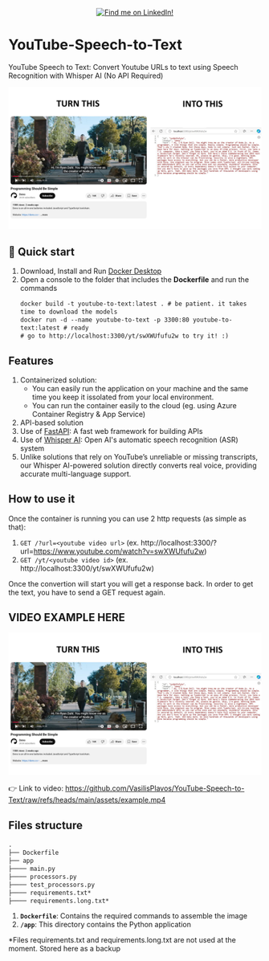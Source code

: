 <p align="center">
  <a href="https://www.linkedin.com/in/vasilisplavos/">
    <img src="https://img.shields.io/badge/LinkedIn-Vasilis_Plavos-blue" alt="Find me on LinkedIn!" />
  </a>
</p>

# YouTube-Speech-to-Text

YouTube Speech to Text: Convert Youtube URLs to text using Speech Recognition with Whisper AI (No API Required)

<p align="center">
  <a href="#video-example-here">
    <img alt="" src="https://github.com/VasilisPlavos/YouTube-Speech-to-Text/raw/refs/heads/main/assets/example.jpg" width="600" />
  </a>
</p>

## 🚀 Quick start
1. Download, Install and Run [Docker Desktop](https://www.docker.com/products/docker-desktop/)
1. Open a console to the folder that includes the **Dockerfile** and run the commands
    ```shell
    docker build -t youtube-to-text:latest . # be patient. it takes time to download the models
    docker run -d --name youtube-to-text -p 3300:80 youtube-to-text:latest # ready
    # go to http://localhost:3300/yt/swXWUfufu2w to try it! :)
    ```

## Features

1. Containerized solution:
    * You can easily run the application on your machine and the same time you keep it issolated from your local environment.
    * You can run the container easily to the cloud (eg. using Azure Container Registry & App Service)
1. API-based solution
1. Use of [FastAPI](https://fastapi.tiangolo.com/): A fast web framework for building APIs
1. Use of [Whisper AI](https://openai.com/index/whisper/): Open AI's automatic  speech recognition (ASR) system
1. Unlike solutions that rely on YouTube’s unreliable or missing transcripts, our Whisper AI-powered solution directly converts real voice, providing accurate multi-language support.

## How to use it

Once the container is running you can use 2 http requests (as simple as that):

1. `GET /?url=<youtube video url>`  (ex. http://localhost:3300/?url=https://www.youtube.com/watch?v=swXWUfufu2w)
1. `GET /yt/<youtube video id>`     (ex. http://localhost:3300/yt/swXWUfufu2w)

Once the convertion will start you will get a response back. In order to get the text, you have to send a GET request again.

## VIDEO EXAMPLE HERE

<p align="center">
  <a href="https://github.com/VasilisPlavos/YouTube-Speech-to-Text/raw/refs/heads/main/assets/example.mp4">
    <img alt="" src="https://github.com/VasilisPlavos/YouTube-Speech-to-Text/raw/refs/heads/main/assets/example.jpg" width="600" />
  </a>
</p>

👉 Link to video: https://github.com/VasilisPlavos/YouTube-Speech-to-Text/raw/refs/heads/main/assets/example.mp4

## Files structure

    .
    ├── Dockerfile
    ├── app
    ├──── main.py
    ├──── processors.py
    ├──── test_processors.py
    ├──── requirements.txt*
    ├──── requirements.long.txt*

1.  **`Dockerfile`**: Contains the required commands to assemble the image 
1.  **`/app`**: This directory contains the Python application

*Files requirements.txt and requirements.long.txt are not used at the moment. Stored here as a backup

